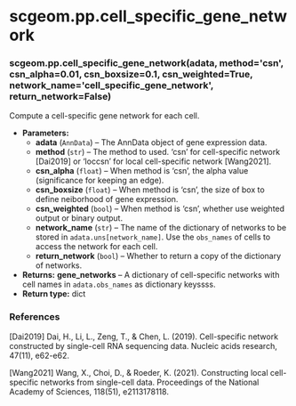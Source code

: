 # scgeom.pp.cell_specific_gene_network

### scgeom.pp.cell_specific_gene_network(adata, method='csn', csn_alpha=0.01, csn_boxsize=0.1, csn_weighted=True, network_name='cell_specific_gene_network', return_network=False)

Compute a cell-specific gene network for each cell.

* **Parameters:**
  * **adata** (`AnnData`) – The AnnData object of gene expression data.
  * **method** (`str`) – The method to used. ‘csn’ for cell-specific network [Dai2019] or ‘loccsn’ for local cell-specific network [Wang2021].
  * **csn_alpha** (`float`) – When method is ‘csn’, the alpha value (significance for keeping an edge).
  * **csn_boxsize** (`float`) – When method is ‘csn’, the size of box to define neiborhood of gene expression.
  * **csn_weighted** (`bool`) – When method is ‘csn’, whether use weighted output or binary output.
  * **network_name** (`str`) – The name of the dictionary of networks to be stored in `adata.uns[network_name]`. Use the `obs_names` of cells to access the network for each cell.
  * **return_network** (`bool`) – Whether to return a copy of the dictionary of networks.
* **Returns:**
  **gene_networks** – A dictionary of cell-specific networks with cell names in `adata.obs_names` as dictionary keyssss.
* **Return type:**
  dict

### References

[Dai2019] Dai, H., Li, L., Zeng, T., & Chen, L. (2019). Cell-specific network constructed by single-cell RNA sequencing data. Nucleic acids research, 47(11), e62-e62.

[Wang2021] Wang, X., Choi, D., & Roeder, K. (2021). Constructing local cell-specific networks from single-cell data. Proceedings of the National Academy of Sciences, 118(51), e2113178118.
